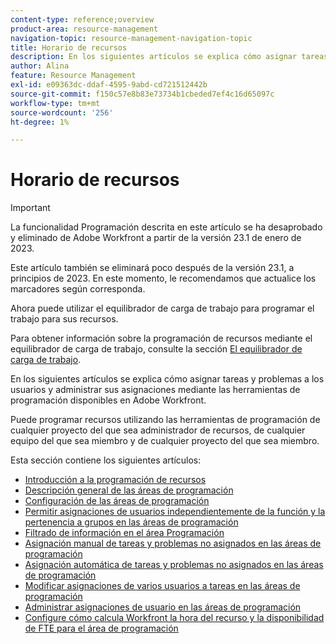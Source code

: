 ```yaml
---
content-type: reference;overview
product-area: resource-management
navigation-topic: resource-management-navigation-topic
title: Horario de recursos
description: En los siguientes artículos se explica cómo asignar tareas y problemas a los usuarios y administrar sus asignaciones mediante las herramientas de programación disponibles en Adobe Workfront.
author: Alina
feature: Resource Management
exl-id: e09363dc-ddaf-4595-9abd-cd721512442b
source-git-commit: f150c57e8b83e73734b1cbeded7ef4c16d65097c
workflow-type: tm+mt
source-wordcount: '256'
ht-degree: 1%

---
```


# Horario de recursos

<!--
(SEE IF THERE ARE STILL ANY LINKS TO THIS:  ****LINKED TO THE PRODUCT FOR RESOURCE SCHEDULING AREAS) </p>
-->

>[!IMPORTANT]
>  
><span class="preview">La funcionalidad Programación descrita en este artículo se ha desaprobado y eliminado de Adobe Workfront a partir de la versión 23.1 de enero de 2023.   </span>
>  
> <span class="preview"> Este artículo también se eliminará poco después de la versión 23.1, a principios de 2023. En este momento, le recomendamos que actualice los marcadores según corresponda. </span>
> 
><span class="preview"> Ahora puede utilizar el equilibrador de carga de trabajo para programar el trabajo para sus recursos. </span>
>  
> <span class="preview">Para obtener información sobre la programación de recursos mediante el equilibrador de carga de trabajo, consulte la sección [El equilibrador de carga de trabajo](../../resource-mgmt/workload-balancer/workload-balancer.md). </span>
<!--  

>[!CAUTION] 
> 
> 
> <span class="preview">The information in this article refers to the Adobe Workfront's Scheduling tools. The Scheduling areas have been removed from the Preview environment and will be removed from the Production environment in **January 2023**.  </span> 
> <span class="preview"> Instead, you can schedule your resources in the Workload Balancer. </span> 
> 
>* <span class="preview"> For information about scheduling resources using the Workload Balancer, see the section [The Workload Balancer](../../resource-mgmt/workload-balancer/workload-balancer.md).</span> 
> 
>* <span class="preview"> For more information about the deprecation and removal of the Scheduling tools, see [Deprecation of Resource Scheduling tools in Adobe Workfront](../../resource-mgmt/resource-mgmt-overview/deprecate-resource-scheduling.md).</span> 

-->

En los siguientes artículos se explica cómo asignar tareas y problemas a los usuarios y administrar sus asignaciones mediante las herramientas de programación disponibles en Adobe Workfront.

Puede programar recursos utilizando las herramientas de programación de cualquier proyecto del que sea administrador de recursos, de cualquier equipo del que sea miembro y de cualquier proyecto del que sea miembro.

Esta sección contiene los siguientes artículos:

* [Introducción a la programación de recursos](../../resource-mgmt/resource-scheduling/get-started-resource-scheduling.md)
* [Descripción general de las áreas de programación](../../resource-mgmt/resource-scheduling/overview-scheduling-areas.md)
* [Configuración de las áreas de programación](../../resource-mgmt/resource-scheduling/configure-settings-scheduling-areas.md)
* [Permitir asignaciones de usuarios independientemente de la función y la pertenencia a grupos en las áreas de programación](../../resource-mgmt/resource-scheduling/assignments-regardless-of-role-or-group-scheduling-areas.md)
* [Filtrado de información en el área Programación](../../resource-mgmt/resource-scheduling/filter-scheduling-area.md)
* [Asignación manual de tareas y problemas no asignados en las áreas de programación](../../resource-mgmt/resource-scheduling/manually-assign-items-scheduling-areas.md)
* [Asignación automática de tareas y problemas no asignados en las áreas de programación](../../resource-mgmt/resource-scheduling/automatically-assign-items-scheduling-areas.md)
* [Modificar asignaciones de varios usuarios a tareas en las áreas de programación](../../resource-mgmt/resource-scheduling/modify-multipl-assignments-scheduling-areas.md)
* [Administrar asignaciones de usuario en las áreas de programación](../../resource-mgmt/resource-scheduling/manage-allocations-scheduling-areas.md)
* [Configure cómo calcula Workfront la hora del recurso y la disponibilidad de FTE para el área de programación](../../resource-mgmt/resource-scheduling/calculate-hours-fte-scheduling-area.md)
